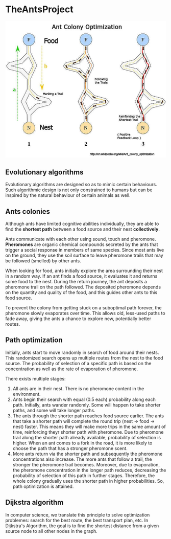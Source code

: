 # TheAntsProject

![coucou](./theme/ants.jpeg)

## Evolutionary algorithms

Evolutionary algorithms are designed so as to mimic certain behaviours. Such algorithmic design is not only constrained to humans but can be inspired by the natural behaviour of certain animals as well.

## Ants colonies

Although ants have limited cognitive abilities individually, they are able to find the **shortest path** between a food source and their nest **collectively**.

Ants communicate with each other using sound, touch and pheromone. **Pheromones** are organic chemical compounds secreted by the ants that trigger a social response in members of same species. Since most ants live on the ground, they use the soil surface to leave pheromone trails that may be followed (smelled) by other ants.

When looking for food, ants initially explore the area surrounding their nest in a random way. If an ant finds a food source, it evaluates it and returns some food to the nest. During the return journey, the ant deposits a pheromone trail on the path followed. The deposited pheromone depends on the quantity and quality of the food, and this guides other ants to this food source.

To prevent the colony from getting stuck on a suboptimal path forever, the pheromone slowly evaporates over time. This allows old, less-used paths to fade away, giving the ants a chance to explore new, potentially better routes.

## Path optimization

Initially, ants start to move randomly in search of food around their nests. This randomized search opens up multiple routes from the nest to the food source. The probability of selection of a specific path is based on the concentration as well as the rate of evaporation of pheromone.

There exists multiple stages:

1. All ants are in their nest. There is no pheromone content in the environment.
2. Ants begin their search with equal (0.5 each) probability along each path. Initially, ants wander randomly. Some will happen to take shorter paths, and some will take longer paths.
3. The ants through the shorter path reaches food source earlier. The ants that take a shorter path will complete the round trip (nest -> food -> nest) faster. This means they will make more trips in the same amount of time, reinforcing theyr shorter path with pheromone. Due to pheromone trail along the shorter path already available, probability of selection is higher. When an ant comes to a fork in the road, it is more likely to choose the path that has a stronger pheromone scent.
4. More ants return via the shorter path and subsequently the pheromone concentrations also increase. The more ants that follow a trail, the stronger the pheromone trail becomes. Moreover, due to evaporation, the pheromone concentration in the longer path reduces, decreasing the probability of selection of this path in further stages. Therefore, the whole colony gradually uses the shorter path in higher probabilities. So, path optimization is attained.

## Dijkstra algorithm

In computer science, we translate this principle to solve optimization problemes: search for the best route, the best transport plan, etc. In Dijkstra's Algorithm, the goal is to find the shortest distance from a given source node to all other nodes in the graph.
